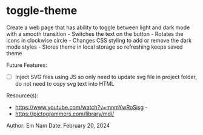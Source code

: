 # toggle-theme

Create a web page that has ability to toggle between light and dark mode
with a smooth transition
    - Switches the text on the button
    - Rotates the icons in clockwise circle
    - Changes CSS styling to add or remove the dark mode styles
    - Stores theme in local storage so refreshing keeps saved theme

Future Features: 
- [ ] Inject SVG files using JS so only need to update svg file in
    project folder, do not need to copy svg text into HTML

Resource(s):
- https://www.youtube.com/watch?v=mnmYwRoSisg -
- https://pictogrammers.com/library/mdi/
  
Author: Em Nam 
Date: February 20, 2024
